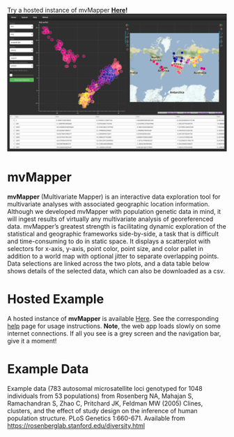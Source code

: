 Try a hosted instance of mvMapper **[Here](http://ctahr-peps.colo.hawaii.edu/)!**
![mvMapper](ScreenShot.png)

mvMapper
========

**mvMapper** (Multivariate Mapper) is an interactive data exploration tool for multivariate analyses with associated geographic location information. Although we developed mvMapper with population genetic data in mind, it will ingest results of virtually any multivariate analysis of georeferenced data. mvMapper’s greatest strength is facilitating dynamic exploration of the statistical and geographic frameworks side-by-side, a task that is difficult and time-consuming to do in static space. It displays a scatterplot with selectors for x-axis, y-axis, point color, point size, and color pallet in addition to a world map with optional jitter to separate overlapping points. Data selections are linked across the two plots, and a data table below shows details of the selected data, which can also be downloaded as a csv.

Hosted Example
==============

A hosted instance of **mvMapper** is available [Here](http://ctahr-peps.colo.hawaii.edu/). See the corresponding [help](http://ctahr-peps.colo.hawaii.edu/help) page for usage instructions. **Note**, the web app loads slowly on some internet connections. If all you see is a grey screen and the navigation bar, give it a moment!

Example Data
============

Example data (783 autosomal microsatellite loci genotyped for 1048 individuals from 53 populations) from 
Rosenberg NA, Mahajan S, Ramachandran S, Zhao C, Pritchard JK, Feldman MW (2005) Clines, clusters, and the effect of study design on the inference of human population structure. PLoS Genetics 1:660-671.
Available from <https://rosenberglab.stanford.edu/diversity.html>
